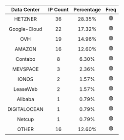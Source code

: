 | Data Center | IP Count | Percentage | Freq |
|:------------:|:--------:|:-----------:|:-----:|
| HETZNER | 36 | 28.35% | 🟢 |
| Google-Cloud | 22 | 17.32% | 🟢 |
| OVH | 19 | 14.96% | 🟢 |
| AMAZON | 16 | 12.60% | 🟢 |
| Contabo | 8 | 6.30% | 🟢 |
| MEVSPACE | 3 | 2.36% | 🟢 |
| IONOS | 2 | 1.57% | 🟢 |
| LeaseWeb | 2 | 1.57% | 🟢 |
| Alibaba | 1 | 0.79% | 🟢 |
| DIGITALOCEAN | 1 | 0.79% | 🟢 |
| Netcup | 1 | 0.79% | 🟢 |
| OTHER | 16 | 12.60% | 🟢 |